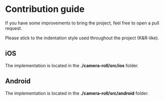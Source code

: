 # Contribution guide

If you have some improvements to bring the project, feel free to open a pull request.

Please stick to the indentation style used throughout the project (K&R-like).



## iOS
The implementation is located in the **./camera-roll/src/ios** folder.

## Android
The implementation is located in the **./camera-roll/src/android** folder.


